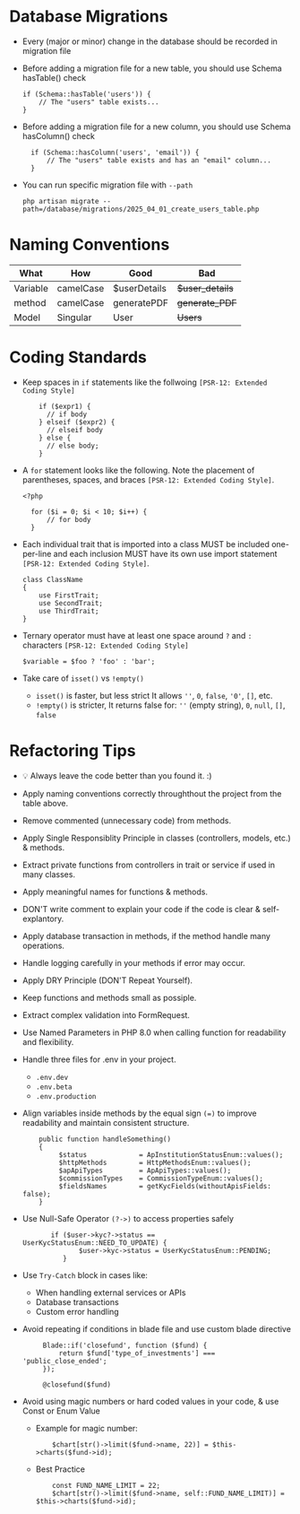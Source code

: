 
# Database Migrations
- Every (major or minor) change in the database should be recorded in migration file
- Before adding a migration file for a new table, you should use Schema hasTable() check

    ```
    if (Schema::hasTable('users')) {
        // The "users" table exists...
    }
    ```
- Before adding a migration file for a new column, you should use Schema hasColumn() check
  ```
    if (Schema::hasColumn('users', 'email')) {
        // The "users" table exists and has an "email" column...
    }
  ```
- You can run specific migration file with ``` --path ```
    ```
    php artisan migrate --path=/database/migrations/2025_04_01_create_users_table.php
    ```

# Naming Conventions
| What     | How      | Good     | Bad      |
|----------|----------|----------|----------|
| Variable   | camelCase      | $userDetails        | ~~$user_details~~   |
| method     | camelCase      | generatePDF         | ~~generate_PDF~~    |
| Model     | Singular      | User                  | ~~Users~~    |

# Coding Standards
- Keep spaces in ```if``` statements like the follwoing ```[PSR-12: Extended Coding Style]```
  ```
      if ($expr1) {
        // if body
      } elseif ($expr2) {
        // elseif body
      } else {
        // else body;
      }

  ```
- A ```for``` statement looks like the following. Note the placement of parentheses, spaces, and braces ```[PSR-12: Extended Coding Style]```.
  ```
  <?php

    for ($i = 0; $i < 10; $i++) {
        // for body
    }

  ```
- Each individual trait that is imported into a class MUST be included one-per-line and each inclusion MUST have its own use import statement ```[PSR-12: Extended Coding Style]```.

    ```
    class ClassName
    {
        use FirstTrait;
        use SecondTrait;
        use ThirdTrait;
    }
    ```
- Ternary operator must have at least one space around ```?``` and ```:``` characters ```[PSR-12: Extended Coding Style]```
    ```
    $variable = $foo ? 'foo' : 'bar';
    ```

- Take care of ```isset()``` vs ```!empty()```
  - ```isset()``` is faster, but less strict It allows ```''```, ```0```, ```false```, ```'0'```, ```[]```, etc.
  - ```!empty()``` is stricter, It returns false for: ```''``` (empty string), ```0```, ```null```, ```[]```, ```false```


# Refactoring Tips
- 💡 Always leave the code better than you found it. :)
- Apply naming conventions correctly throughthout the project from the table above.
- Remove commented (unnecessary code) from methods.
- Apply Single Responsiblity Principle in classes (controllers, models, etc.) & methods.
- Extract private functions from controllers in trait or service if used in many classes.
- Apply meaningful names for functions & methods.
- DON'T write comment to explain your code if the code is clear & self-explantory.
- Apply database transaction in methods, if the method handle many operations.
- Handle logging carefully in your methods if error may occur.
- Apply DRY Principle (DON'T Repeat Yourself).
- Keep functions and methods small as possiple.
- Extract complex validation into FormRequest.
- Use Named Parameters in PHP 8.0 when calling function for readability and flexibility.
- Handle three files for .env in your project.
  - ``` .env.dev ```
  - ``` .env.beta ```
  - ``` .env.production ```  
- Align variables inside methods by the equal sign ```(=)``` to improve readability and maintain consistent structure.

   ```
       public function handleSomething()
       {
            $status             = ApInstitutionStatusEnum::values();
            $httpMethods        = HttpMethodsEnum::values();
            $apApiTypes         = ApApiTypes::values();
            $commissionTypes    = CommissionTypeEnum::values();
            $fieldsNames        = getKycFields(withoutApisFields: false);
       }
  ```
- Use Null-Safe Operator ```(?->)``` to access properties safely

  ```
         if ($user->kyc?->status == UserKycStatusEnum::NEED_TO_UPDATE) {
                $user->kyc->status = UserKycStatusEnum::PENDING;
            }
   ```
- Use ```Try-Catch``` block in cases like:
   - When handling external services or APIs
   - Database transactions
   - Custom error handling
- Avoid repeating if conditions in blade file and use custom blade directive
   ```
        Blade::if('closefund', function ($fund) {
            return $fund['type_of_investments'] === 'public_close_ended';
        });

    ```
   ```
        @closefund($fund)
   ```
- Avoid using magic numbers or hard coded values in your code, & use Const or Enum Value
  - Example for magic number:
    ```
        $chart[str()->limit($fund->name, 22)] = $this->charts($fund->id);
    ```
  - Best Practice
    ```
        const FUND_NAME_LIMIT = 22;
        $chart[str()->limit($fund->name, self::FUND_NAME_LIMIT)] = $this->charts($fund->id);
    ```


    
  
